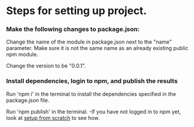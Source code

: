 # Steps for setting up project.

### Make the following changes to package.json:

Change the name of the module in package.json next to the "name" parameter. Make sure it is not the same name as an already existing public npm module.

Change the version to be "0.0.1".

### Install dependencies, login to npm, and publish the results
Run 'npm i' in the terminal to install the dependencies specified in the package.json file.

Run 'npm publish' in the terminal.
-If you have not logged in to npm yet, look at [setup from scratch](SETUP_FROM_SCRATCH.md) to see how.
